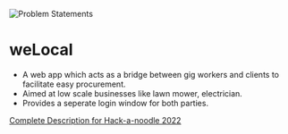 ![Problem Statements](https://user-images.githubusercontent.com/28811712/200151768-5bd8cc1f-eeee-4f63-8dad-eebd4a109a94.png)
# weLocal

- A web app which acts as a bridge between gig workers and clients to facilitate easy procurement.
- Aimed at low scale businesses like lawn mower, electrician.
- Provides a seperate login window for both parties.

[Complete Description for Hack-a-noodle 2022]([https://www.canva.com/design/DAFRD9IApfQ/oJExxflcdBRjmFMymwn-TA/edit?utm_content=DAFRD9IApfQ&utm_campaign=designshare&utm_medium=link2&utm_source=sharebutton](https://imgur.com/a/nDKHBsJ))
